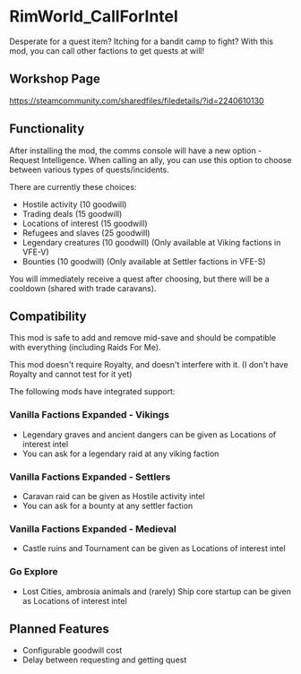 # RimWorld_CallForIntel
Desperate for a quest item? Itching for a bandit camp to fight? With this mod, you can call other factions to get quests at will!

## Workshop Page
https://steamcommunity.com/sharedfiles/filedetails/?id=2240610130

## Functionality
After installing the mod, the comms console will have a new option - Request Intelligence. When calling an ally, you can use this option to choose between various types of quests/incidents.

There are currently these choices:
* Hostile activity (10 goodwill)
* Trading deals (15 goodwill)
* Locations of interest (15 goodwill)
* Refugees and slaves (25 goodwill)
* Legendary creatures (10 goodwill) (Only available at Viking factions in VFE-V)
* Bounties (10 goodwill) (Only available at Settler factions in VFE-S)

You will immediately receive a quest after choosing, but there will be a cooldown (shared with trade caravans).

## Compatibility
This mod is safe to add and remove mid-save and should be compatible with everything (including Raids For Me).

This mod doesn't require Royalty, and doesn't interfere with it. (I don't have Royalty and cannot test for it yet)

The following mods have integrated support:

### Vanilla Factions Expanded - Vikings
* Legendary graves and ancient dangers can be given as Locations of interest intel
* You can ask for a legendary raid at any viking faction
### Vanilla Factions Expanded - Settlers
* Caravan raid can be given as Hostile activity intel
* You can ask for a bounty at any settler faction
### Vanilla Factions Expanded - Medieval
* Castle ruins and Tournament can be given as Locations of interest intel
### Go Explore
* Lost Cities, ambrosia animals and (rarely) Ship core startup can be given as Locations of interest intel

## Planned Features
* Configurable goodwill cost
* Delay between requesting and getting quest
